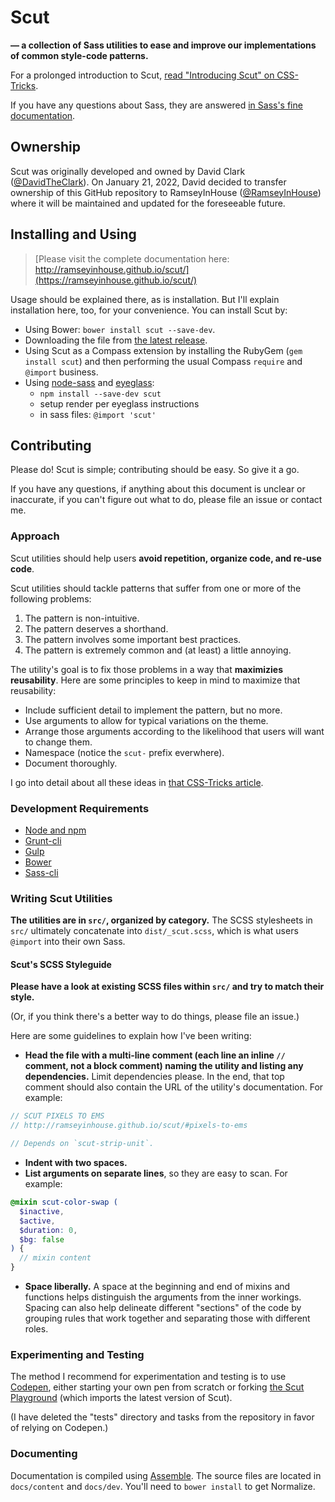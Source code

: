 # Scut

**&mdash; a collection of Sass utilities to ease and improve our implementations of common style-code patterns.**

For a prolonged introduction to Scut, [read "Introducing Scut" on CSS-Tricks](http://css-tricks.com/introducing-scut-new-sass-utility-library).

If you have any questions about Sass, they are answered [in Sass's fine documentation](http://sass-lang.com/documentation/file.SASS_REFERENCE.html).

## Ownership
Scut was originally developed and owned by David Clark ([@DavidTheClark](https://github.com/davidtheclark)). On January 21, 2022, David decided to transfer ownership of this GitHub repository to RamseyInHouse ([@RamseyInHouse](https://github.com/RamseyInHouse)) where it will be maintained and updated for the foreseeable future.

## Installing and Using

> [Please visit the complete documentation here:<br>http://ramseyinhouse.github.io/scut/](https://ramseyinhouse.github.io/scut/)

Usage should be explained there, as is installation. But I'll explain installation here, too, for your convenience. You can install Scut by:

- Using Bower: `bower install scut --save-dev`.
- Downloading the file from [the latest release](https://github.com/ramseyinhouse/scut/releases).
- Using Scut as a Compass extension by installing the RubyGem (`gem install scut`) and then performing the usual Compass `require` and `@import` business.
- Using [node-sass](https://www.npmjs.com/package/node-sass) and [eyeglass](https://www.npmjs.com/package/eyeglass):
  - `npm install --save-dev scut`
  - setup render per eyeglass instructions
  - in sass files: `@import 'scut'`

## Contributing

Please do! Scut is simple; contributing should be easy. So give it a go.

If you have any questions, if anything about this document is unclear or inaccurate, if you can't figure out what to do, please file an issue or contact me.

### Approach

Scut utilities should help users **avoid repetition, organize code, and re-use code**.

Scut utilities should tackle patterns that suffer from one or more of the following problems:

1. The pattern is non-intuitive.
2. The pattern deserves a shorthand.
3. The pattern involves some important best practices.
4. The pattern is extremely common and (at least) a little annoying.

The utility's goal is to fix those problems in a way that **maximizies reusability**. Here are some principles to keep in mind to maximize that reusability:

- Include sufficient detail to implement the pattern, but no more.
- Use arguments to allow for typical variations on the theme.
- Arrange those arguments according to the likelihood that users will want to change them.
- Namespace (notice the `scut-` prefix everwhere).
- Document thoroughly.

I go into detail about all these ideas in [that CSS-Tricks article](http://css-tricks.com/introducing-scut-new-sass-utility-library/).

### Development Requirements

- [Node and npm](http://nodejs.org/)
- [Grunt-cli](https://github.com/gruntjs/grunt-cli)
- [Gulp](https://github.com/gulpjs/gulp)
- [Bower](http://bower.io/)
- [Sass-cli](http://sass-lang.com/install)

### Writing Scut Utilities

**The utilities are in `src/`, organized by category.** The SCSS stylesheets in `src/` ultimately concatenate into `dist/_scut.scss`, which is what users `@import` into their own Sass.

#### Scut's SCSS Styleguide

**Please have a look at existing SCSS files within `src/` and try to match their style.**

(Or, if you think there's a better way to do things, please file an issue.)

Here are some guidelines to explain how I've been writing:

- **Head the file with a multi-line comment (each line an inline `//` comment, not a block comment) naming the utility and listing any dependencies.** Limit dependencies please. In the end, that top comment should also contain the URL of the utility's documentation. For example:

```scss
// SCUT PIXELS TO EMS
// http://ramseyinhouse.github.io/scut/#pixels-to-ems

// Depends on `scut-strip-unit`.
```

- **Indent with two spaces.**
- **List arguments on separate lines**, so they are easy to scan. For example:

```scss
@mixin scut-color-swap (
  $inactive,
  $active,
  $duration: 0,
  $bg: false
) {
  // mixin content
}
```

- **Space liberally.** A space at the beginning and end of mixins and functions helps distinguish the arguments from the inner workings. Spacing can also help delineate different "sections" of the code by grouping rules that work together and separating those with different roles.

### Experimenting and Testing

The method I recommend for experimentation and testing is to use [Codepen](http://codepen.io/), either starting your own pen from scratch or forking [the Scut Playground](http://codepen.io/davidtheclark/pen/FhqGc) (which imports the latest version of Scut).

(I have deleted the "tests" directory and tasks from the repository in favor of relying on Codepen.)

### Documenting

Documentation is compiled using [Assemble](http://assemble.io). The source files are located in `docs/content` and `docs/dev`. You'll need to `bower install` to get Normalize.
